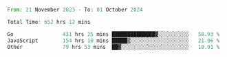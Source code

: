 <!--START_SECTION:waka-->

```rust
From: 21 November 2023 - To: 01 October 2024

Total Time: 652 hrs 12 mins

Go                431 hrs 25 mins ██████████████▓░░░░░░░░░░   58.93 %
JavaScript        154 hrs 10 mins █████▒░░░░░░░░░░░░░░░░░░░   21.06 %
Other             79 hrs 53 mins  ██▓░░░░░░░░░░░░░░░░░░░░░░   10.91 %
```

<!--END_SECTION:waka-->
